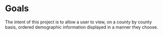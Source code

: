 # Goals
The intent of this project is to allow a user to view, on a county by county basis, ordered demographic information displayed in a manner they choose. 